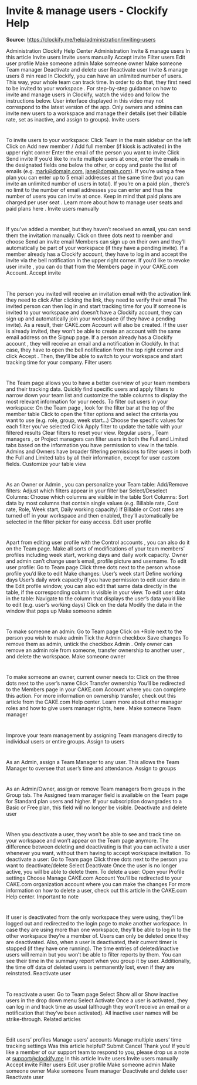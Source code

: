 # Invite & manage users - Clockify Help

**Source:** https://clockify.me/help/administration/inviting-users

Administration
Clockify Help Center
Administration
Invite & manage users
In this article
Invite users
Invite users manually
Accept invite
Filter users
Edit user profile
Make someone admin
Make someone owner
Make someone Team manager
Deactivate and delete user
Reactivate user
Invite & manage users
8 min read
In Clockify, you can have an unlimited number of users. This way, your whole team can track time. In order to do that, they first need to be invited to your
workspace
.
For step-by-step guidance on how to invite and manage users in Clockify, watch the video and follow the instructions below.
User interface displayed in this video may not correspond to the latest version of the app.
Only owners and admins can invite new users to a workspace and manage their details (set their billable rate, set as inactive, and assign to groups).
Invite users
#
To invite users to your workspace:
Click
Team
in the main sidebar on the left
Click on
Add new member
/
Add full member
(if
kiosk
is activated) in the upper right corner
Enter the email of the person you want to invite
Click
Send invite
If you’d like to invite multiple users at once, enter the emails in the designated fields one below the other, or copy and paste the list of emails (e.g. mark@domain.com, jane@domain.com).
If you’re using a
free plan
you can enter up to 5 email addresses at the same time (but you can invite an
unlimited number
of users in total). If you’re on a
paid plan
, there’s no limit to the number of email addresses you can enter and thus the number of users you can invite at once.
Keep in mind that
paid plans are charged per user seat
. Learn more about how to manage user seats and paid plans
here
.
Invite users manually
#
If you’ve added a member, but they haven’t received an email, you can send them the invitation manually:
Click on three dots next to member and choose
Send an invite email
Members can
sign up
on their own and they’ll automatically be part of your workspace (if they have a pending invite).
If a member already has a Clockify account, they have to
log in
and accept the invite via the bell notification in the upper right corner.
If you’d like to
revoke user invite
, you can do that from the Members page in your CAKE.com Account.
Accept invite
#
The person you invited will receive an invitation email with the activation link they need to click
After clicking the link, they need to verify their email
The invited person can then log in and start tracking time for you
If someone is invited to your workspace and doesn’t have a Clockify account, they can
sign up
and automatically join your workspace (if they have a pending invite). As a result, their
CAKE.com Account
will also be created.
If the user is already invited, they won’t be able to create an account with the same email address on the
Signup
page.
If a person
already has a Clockify account
, they will receive an email and a notification in Clockify. In that case, they have to open the bell notification from the top right corner and click
Accept
. Then, they’ll be able to
switch to your workspace
and start tracking time for your company.
Filter users
#
The
Team
page allows you to have a better overview of your team members and their tracking data. Quickly find specific users and apply filters to narrow down your team list and customize the table columns to display the most relevant information for your needs.
To filter out users in your workspace:
On the
Team page
, look for the
filter bar
at the top of the member table
Click to open the filter options and select the criteria you want to use (e.g. role, group, week start…)
Choose the specific values for each filter you’ve selected
Click
Apply filter
to update the table with your filtered results
Clear
filters to reset your view.
Regular users
,
Team managers
, or
Project managers
can filter users in both the
Full
and
Limited
tabs based on the information you have permission to view in the table.
Admins
and
Owners
have broader filtering permissions to filter users in both the
Full
and
Limited
tabs by all their information, except for user custom fields.
Customize your table view
#
As an
Owner
or
Admin
, you can personalize your
Team
table:
Add/Remove filters:
Adjust which filters appear in your filter bar
Select/Deselect Columns:
Choose which columns are visible in the table
Sort Columns:
Sort data by most columns that contain single values (e.g. Billable rate, Cost rate, Role, Week start, Daily working capacity)
If Billable or Cost rates are turned off in your workspace and then enabled, they’ll automatically be selected in the filter picker for easy access.
Edit user profile
#
Apart from editing user profile with the
Control accounts
, you can also do it on the
Team
page.
Make all sorts of modifications of your team members’ profiles including week start, working days and daily work capacity.
Owner and admin can’t change user’s email, profile picture and username.
To edit user profile:
Go to
Team
page
Click
three dots
next to the person whose profile you’d like to edit
Make changes:
User’s week start
Define working days
User’s daily work capacity
If you have permission to edit user data in the
Edit profile
window, you can also edit that same data directly in the table, if the corresponding column is visible in your view.
To edit user data in the table:
Navigate to the column that displays the user’s data you’d like to edit (e.g. user’s working days)
Click on the data
Modify the data in the window that pops up
Make someone admin
#
To make someone an admin:
Go to
Team
page
Click on
+Role
next to the person you wish to make admin
Tick the
Admin
checkbox
Save
changes
To remove them as admin, untick the checkbox
Admin
.
Only owner can remove an admin role from someone,
transfer ownership to another user
, and delete the workspace.
Make someone owner
#
To make someone an owner, current owner needs to:
Click on the
three dots
next to the user’s name
Click
Transfer ownership
You’ll be redirected to the
Members
page in your CAKE.com Account where you can complete this action.
For more information on ownership transfer, check out
this
article from the CAKE.com Help center.
Learn more about other manager roles and how to give users manager rights,
here
.
Make someone Team manager
#
Improve your team management by assigning Team managers directly to individual users or entire groups.
Assign to users
#
As an Admin, assign a Team Manager to any user. This allows the Team Manager to oversee that user’s time and attendance.
Assign to groups
#
As an Admin/Owner, assign or remove Team managers from groups in the
Group
tab.
The
Assigned team manager
field is available on the
Team
page for Standard plan users and higher.
If your subscription downgrades to a
Basic
or
Free
plan, this field will no longer be visible.
Deactivate and delete user
#
When you deactivate a user, they won’t be able to see and track time on your workspace and won’t appear on the Team page anymore.
The difference between deleting and deactivating is that you can activate a user whenever you want, without them having to accept workspace invitation.
To
deactivate
a user:
Go to
Team
page
Click
three dots
next to the person you want to deactivate/delete
Select
Deactivate
Once the user is no longer active, you will be able to delete them.
To
delete
a user:
Open your
Profile settings
Choose
Manage CAKE.com Account
You’ll be redirected to your CAKE.com organization account where you can make the changes
For more information on how to delete a user, check out
this
article in the CAKE.com Help center.
Important to note
#
If user is deactivated from the only workspace they were using, they’ll be logged out and redirected to the login page to make another workspace. In case they are using more than one workspace, they’ll be able to log in to the other workspace they’re a member of.
Users can only be deleted once they are deactivated. Also, when a user is deactivated, their current timer is stopped (if they have one running).
The time entries of deleted/inactive users will remain but you won’t be able to
filter
reports by them. You can see their time in the summary report when you group it by user.
Additionally, the time off data of deleted users is permanently lost, even if they are reinstated.
Reactivate user
#
To
reactivate
a user:
Go to
Team
page
Select
Show all
or
Show inactive users
in the drop down menu
Select
Activate
Once a user is activated, they can log in and track time as usual (although they won’t receive an email or a notification that they’ve been activated).
All inactive user names will be strike-through.
Related articles
#
Edit users’ profiles
Manage users’ accounts
Manage multiple users’ time tracking settings
Was this article helpful?
Submit
Cancel
Thank you! If you’d like a member of our support team to respond to you, please drop us a note at support@clockify.me
In this article
Invite users
Invite users manually
Accept invite
Filter users
Edit user profile
Make someone admin
Make someone owner
Make someone Team manager
Deactivate and delete user
Reactivate user